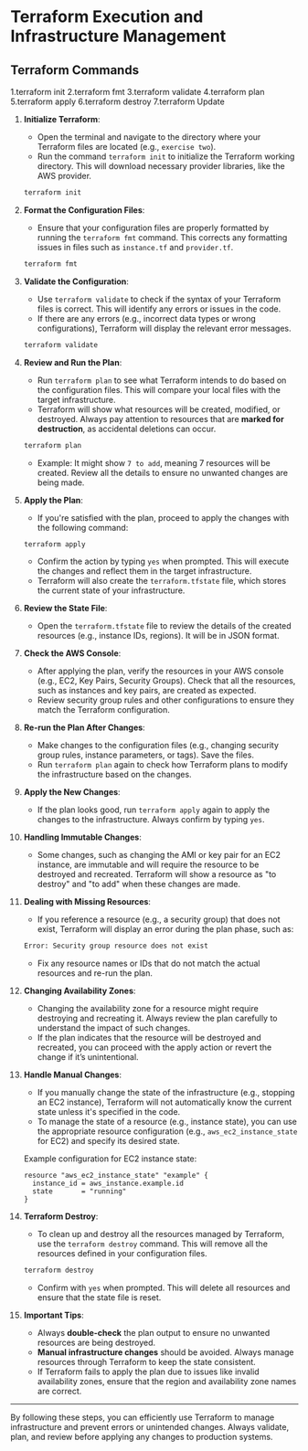 

# **Terraform Execution and Infrastructure Management**

## **Terraform Commands**

   1.terraform init
   2.terraform fmt
   3.terraform validate
   4.terraform plan
   5.terraform apply
   6.terraform destroy
   7.terraform Update


1. **Initialize Terraform**:
   - Open the terminal and navigate to the directory where your Terraform files are located (e.g., `exercise two`).
   - Run the command `terraform init` to initialize the Terraform working directory. This will download necessary provider libraries, like the AWS provider.
   
   ```bash
   terraform init
   ```

2. **Format the Configuration Files**:
   - Ensure that your configuration files are properly formatted by running the `terraform fmt` command. This corrects any formatting issues in files such as `instance.tf` and `provider.tf`.
   
   ```bash
   terraform fmt
   ```

3. **Validate the Configuration**:
   - Use `terraform validate` to check if the syntax of your Terraform files is correct. This will identify any errors or issues in the code.
   - If there are any errors (e.g., incorrect data types or wrong configurations), Terraform will display the relevant error messages.

   ```bash
   terraform validate
   ```

4. **Review and Run the Plan**:
   - Run `terraform plan` to see what Terraform intends to do based on the configuration files. This will compare your local files with the target infrastructure.
   - Terraform will show what resources will be created, modified, or destroyed. Always pay attention to resources that are **marked for destruction**, as accidental deletions can occur.
   
   ```bash
   terraform plan
   ```

   - Example: It might show `7 to add`, meaning 7 resources will be created. Review all the details to ensure no unwanted changes are being made.

5. **Apply the Plan**:
   - If you're satisfied with the plan, proceed to apply the changes with the following command:
   
   ```bash
   terraform apply
   ```

   - Confirm the action by typing `yes` when prompted. This will execute the changes and reflect them in the target infrastructure.
   - Terraform will also create the `terraform.tfstate` file, which stores the current state of your infrastructure.

6. **Review the State File**:
   - Open the `terraform.tfstate` file to review the details of the created resources (e.g., instance IDs, regions). It will be in JSON format.

7. **Check the AWS Console**:
   - After applying the plan, verify the resources in your AWS console (e.g., EC2, Key Pairs, Security Groups). Check that all the resources, such as instances and key pairs, are created as expected.
   - Review security group rules and other configurations to ensure they match the Terraform configuration.

8. **Re-run the Plan After Changes**:
   - Make changes to the configuration files (e.g., changing security group rules, instance parameters, or tags). Save the files.
   - Run `terraform plan` again to check how Terraform plans to modify the infrastructure based on the changes.

9. **Apply the New Changes**:
   - If the plan looks good, run `terraform apply` again to apply the changes to the infrastructure. Always confirm by typing `yes`.

10. **Handling Immutable Changes**:
    - Some changes, such as changing the AMI or key pair for an EC2 instance, are immutable and will require the resource to be destroyed and recreated. Terraform will show a resource as "to destroy" and "to add" when these changes are made.

11. **Dealing with Missing Resources**:
    - If you reference a resource (e.g., a security group) that does not exist, Terraform will display an error during the plan phase, such as:
    
    ```bash
    Error: Security group resource does not exist
    ```

    - Fix any resource names or IDs that do not match the actual resources and re-run the plan.

12. **Changing Availability Zones**:
    - Changing the availability zone for a resource might require destroying and recreating it. Always review the plan carefully to understand the impact of such changes.
    - If the plan indicates that the resource will be destroyed and recreated, you can proceed with the apply action or revert the change if it’s unintentional.

13. **Handle Manual Changes**:
    - If you manually change the state of the infrastructure (e.g., stopping an EC2 instance), Terraform will not automatically know the current state unless it's specified in the code.
    - To manage the state of a resource (e.g., instance state), you can use the appropriate resource configuration (e.g., `aws_ec2_instance_state` for EC2) and specify its desired state.

    Example configuration for EC2 instance state:
    
    ```hcl
    resource "aws_ec2_instance_state" "example" {
      instance_id = aws_instance.example.id
      state       = "running"
    }
    ```

14. **Terraform Destroy**:
    - To clean up and destroy all the resources managed by Terraform, use the `terraform destroy` command. This will remove all the resources defined in your configuration files.
    
    ```bash
    terraform destroy
    ```

    - Confirm with `yes` when prompted. This will delete all resources and ensure that the state file is reset.

15. **Important Tips**:
    - Always **double-check** the plan output to ensure no unwanted resources are being destroyed.
    - **Manual infrastructure changes** should be avoided. Always manage resources through Terraform to keep the state consistent.
    - If Terraform fails to apply the plan due to issues like invalid availability zones, ensure that the region and availability zone names are correct.

---

By following these steps, you can efficiently use Terraform to manage infrastructure and prevent errors or unintended changes. Always validate, plan, and review before applying any changes to production systems.
